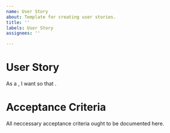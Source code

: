 ```yaml
---
name: User Story
about: Template for creating user stories.
title: ''
labels: User Story
assignees: ''

---
```


# User Story
As a <role>, I want <feature> so that <reason>.

# Acceptance Criteria
All neccessary acceptance criteria ought to be documented here.
